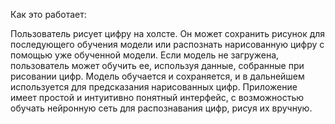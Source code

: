 Как это работает:

Пользователь рисует цифру на холсте.
Он может сохранить рисунок для последующего обучения модели или распознать нарисованную цифру с помощью уже обученной модели.
Если модель не загружена, пользователь может обучить ее, используя данные, собранные при рисовании цифр.
Модель обучается и сохраняется, и в дальнейшем используется для предсказания нарисованных цифр.
Приложение имеет простой и интуитивно понятный интерфейс, с возможностью обучать нейронную сеть для распознавания цифр, рисуя их вручную.
